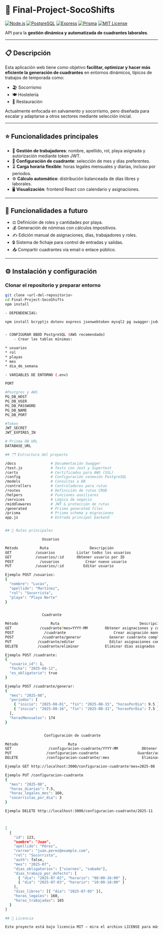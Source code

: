 # 🚩 Final-Project-SocoShifts

[![Node.js](https://img.shields.io/badge/node.js-16.x-green?logo=node.js)](https://nodejs.org/)
[![PostgreSQL](https://img.shields.io/badge/PostgreSQL-13-blue?logo=postgresql)](https://www.postgresql.org/)
[![Express](https://img.shields.io/badge/express.js-4.x-black?logo=express)](https://expressjs.com/)
[![Prisma](https://img.shields.io/badge/prisma-4.x-blue?logo=prisma)](https://www.prisma.io/)
[![MIT License](https://img.shields.io/badge/license-MIT-blue.svg)](LICENSE)

API para la **gestión dinámica y automatizada de cuadrantes laborales**.

---

## 📋 Descripción

Esta aplicación web tiene como objetivo **facilitar, optimizar y hacer más eficiente la generación de cuadrantes** en entornos dinámicos, típicos de trabajos de temporada como:

- 🏖️ Socorrismo
- 🍽️ Hostelería
- 🏨 Restauración

Actualmente enfocada en salvamento y socorrismo, pero diseñada para escalar y adaptarse a otros sectores mediante selección inicial.

---

## ⭐ Funcionalidades principales

- 👥 **Gestión de trabajadores**: nombre, apellido, rol, playa asignada y autorización mediante token JWT.
- 📆 **Configuración de cuadrante**: selección de mes y días preferentes.
- ⏳ **Carga horaria flexible**: horas legales mensuales y diarias, incluso por periodos.
- ⚙️ **Cálculo automático**: distribución balanceada de días libres y laborales.
- 🖥️ **Visualización**: frontend React con calendario y asignaciones.

---

## 🚧 Funcionalidades a futuro

- ⚖️ Definición de roles y cantidades por playa.
- 💰 Generación de nóminas con cálculos impositivos.
- ✍️ Edición manual de asignaciones, días, trabajadores y roles.
- 🔒 Sistema de fichaje para control de entradas y salidas.
- 📤 Compartir cuadrantes vía email o enlace público.

---

## ⚙️ Instalación y configuración

### Clonar el repositorio y preparar entorno

```bash
git clone <url-del-repositorio>
cd Final-Project-SocoShifts
npm install

- DEPENDENCIAS:

npm install bcryptjs dotenv express jsonwebtoken mysql2 pg swagger-jsdoc swagger-ui-express jest @prisma/client


- CONFIGURAR BBDD PostgreSQL (AWS recomendado)
    - Crear las tablas mínimas:

* usuarios
* rol
* playas
* mes
* dia_de_semana

- VARIABLES DE ENTORNO (.env)

PORT

#Postgres y AWS
PG_DB_HOST
PG_DB_USER
PG_DB_PASSWORD
PG_DB_NAME
PG_DB_PORT

#Token
JWT_SECRET
JWT_EXPIRES_IN

# Prisma DB URL
DATABASE_URL

## 🗂️ Estructura del proyecto

/docs                # Documentación Swagger
/test.js             # Tests con Jest y Supertest
/certs               # Certificados para AWS (SSL)
/config              # Configuración conexión PostgreSQL
/models              # Consultas a DB
/controllers         # Controladores para rutas
/routes              # Definición de rutas CRUD
/helpers             # Funciones auxiliares
/services            # Lógica de negocio
/middlewares         # JWT & protección de rutas
/generated           # Prisma generated files
/prisma              # Prisma schema y migraciones
app.js               # Entrada principal backend


## 🔑 Rutas principales

                 Usuarios

Método         	Ruta	               Descripción
GET	          /usuarios	         Listar todos los usuarios
GET	          /usuarios/:id	     Obtener usuario por ID
POST	        /usuarios	         Crear nuevo usuario
PUT	          /usuarios/:id	        Editar usuario

Ejemplo POST /usuarios:           
{
  "nombre": "Lucas",
  "apellido": "Martínez",
  "rol": "Socorrista",
  "playa": "Playa Norte"
}


                 Cuadrante

Método	             Ruta	                                  Descripción
GET	            /cuadrante?mes=YYYY-MM	      Obtener asignaciones y cuadrante del mes
POST	          /cuadrante	                  Crear asignación manual (día obligatorio o no)
POST	         /cuadrante/generar	            Generar cuadrante completo según configuración
PUT	           /cuadrante/editar	            Editar asignaciones concretas
DELETE	       /cuadrante/eliminar	          Eliminar días asignados

Ejemplo POST /cuadrante:
{
  "usuario_id": 1,
  "fecha": "2025-08-12",
  "es_obligatorio": true
}

Ejemplo POST /cuadrante/generar:
{
  "mes": "2025-08",
  "periodos": [
    { "inicio": "2025-08-01", "fin": "2025-08-15", "horasPorDia": 9.5 },
    { "inicio": "2025-08-16", "fin": "2025-08-31", "horasPorDia": 7.5 }
  ],
  "horasMensuales": 174
}


                  Configuración de cuadrante

Método	                     Ruta	                                    Descripción
GET	                /configuracion-cuadrante/YYYY-MM	       Obtener configuración por mes
PUT	               /configuracion-cuadrante	                 Guardar/actualizar configuración
DELETE	           /configuracion-cuadrante/:mes	           Eliminar configuración y datos mes

Ejemplo GET http://localhost:3000/configuracion-cuadrante?mes=2025-08

Ejemplo PUT /configuracion-cuadrante
{
  "mes": "2025-08",
  "horas_diarias": 7.5,
  "horas_legales_mes": 160,
  "socorristas_por_dia": 3
}

Ejemplo DELETE http://localhost:3000/configuracion-cuadrante/2025-11



[
  {
    "id": 123,
    "nombre": "Juan",
    "apellido": "Pérez",
    "correo": "juan.perez@example.com",
    "rol": "Socorrista",
    "auth": false,
    "mes": "2025-07",
    "dias_obligatorios": ["viernes", "sabado"],
    "dias_trabajo_por_defecto": [
      { "dia": "2025-07-02", "horario": "08:00-16:00" },
      { "dia": "2025-07-03", "horario": "10:00-18:00" }
    ],
    "dias_libres": [{ "dia": "2025-07-05" }],
    "horas_legales": 160,
    "horas_trabajadas": 165
  }
]

## 📜 Licencia

Este proyecto está bajo licencia MIT — mira el archivo LICENSE para más detalles.


